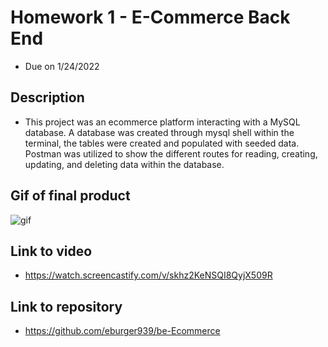 # Homework 1 - E-Commerce Back End
* Due on 1/24/2022


## Description
* This project was an ecommerce platform interacting with a MySQL database.  A database was created through mysql shell within the terminal, the tables were created and populated with seeded data.  Postman was utilized to show the different routes for reading, creating, updating, and deleting data within the database.


## Gif of final product
![gif](ecommerce-gif.gif)


## Link to video
* https://watch.screencastify.com/v/skhz2KeNSQI8QyjX509R

## Link to repository
* https://github.com/eburger939/be-Ecommerce
